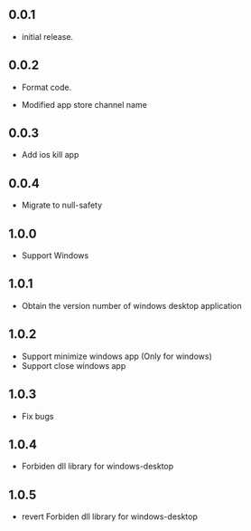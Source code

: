 ## 0.0.1

* initial release.

## 0.0.2

* Format code.

* Modified app store channel name

## 0.0.3

* Add ios kill app

## 0.0.4

* Migrate to null-safety

## 1.0.0

* Support Windows

## 1.0.1

* Obtain the version number of windows desktop application

## 1.0.2

* Support minimize windows app (Only for windows)
* Support close windows app


## 1.0.3

* Fix bugs

## 1.0.4

* Forbiden dll library for windows-desktop

## 1.0.5

* revert Forbiden dll library for windows-desktop